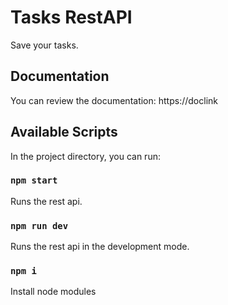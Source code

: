 # Tasks RestAPI 
Save your tasks.

## Documentation

You can review the documentation: https://doclink

## Available Scripts

In the project directory, you can run:

### `npm start`

Runs the rest api.

### `npm run dev`

Runs the rest api in the development mode.

### `npm i`
Install node modules
